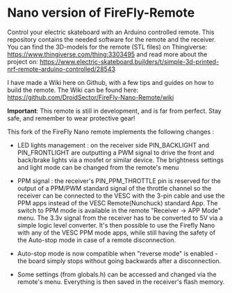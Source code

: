 # Nano version of FireFly-Remote

Control your electric skateboard with an Arduino controlled remote. This repository contains the needed software for the remote and the receiver. You can find the 3D-models for the remote (STL files) on Thingiverse: https://www.thingiverse.com/thing:3303495 and read more about the project on: https://www.electric-skateboard.builders/t/simple-3d-printed-nrf-remote-arduino-controlled/28543

I have made a Wiki here on Github, with a few tips and guides on how to build the remote. The Wiki can be found here: https://github.com/DroidSector/FireFly-Nano-Remote/wiki

**Important**: This remote is still in development, and is far from perfect. Stay safe, and remember to wear protective gear!


This fork of the FireFly Nano remote implements the following changes :

- LED lights management : on the receiver side PIN_BACKLIGHT and PIN_FRONTLIGHT are outputting a PWM signal to drive the front and back/brake lights via a mosfet or similar device. The brightness settings and light mode can be changed from the remote's menu

- PPM signal : the receiver's PIN_PPM_THROTTLE pin is reserved for the output of a PPM/PWM standard signal of the throttle channel so the receiver can be connected to the VESC with the 3-pin cable and use the PPM apps instead of the VESC Remote(Nunchuck) standard App. The switch to PPM mode is available in the remote "Receiver -> APP Mode" menu. The 3.3v signal from the receiver has to be converted to 5V via a simple logic level converter. It's then possible to use the Firefly Nano with any of the VESC PPM mode apps, while still having the safety of the Auto-stop mode in case of a remote disconnection.

- Auto-stop mode is now compatible when "reverse mode" is enabled - the board simply stops without going backwards after a disconnection.

- Some settings (from globals.h) can be accessed and changed via the remote's menu. Everything is then saved in the receiver's flash memory.
